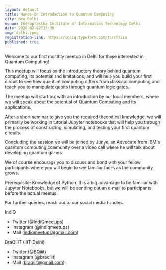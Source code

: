 ```yaml
---
layout: default
title: Hands-on Introduction to Quantum Computing
city: New Delhi
venue: Indraprastha Institute of Information Technology Delhi
date: 2020-02-02T13:30
img: delhi.jpeg
registration-link: https://indiq.typeform.com/to/cf7iIo
published: true
---
```


Welcome to our first monthly meetup in Delhi for those interested in Quantum Computing!

This meetup will focus on the introductory theory behind quantum computing, its potential and limitations, and will help you build your first circuit to see how quantum computing differs from classical computing and teach you to manipulate qubits through quantum logic gates.

The meetup will start out with an introduction by our local members, where we will speak about the potential of Quantum Computing and its applications.

After a short seminar to give you the required theoretical knowledge, we will primarily be working in tutorial Jupyter notebooks that will help you through the process of constructing, simulating, and testing your first quantum circuits.

Concluding the session we will be joined by Junye, an Advocate from IBM's quantum computing community over a video call where he will talk about developing quantum games.

We of course encourage you to discuss and bond with your fellow participants where you will begin to see familiar faces as the community grows.

Prerequisite: Knowledge of Python. It is a big advantage to be familiar with Jupyter Notebooks, but we will be sending out an e-mail to participants before the actual meetup.

For further queries, reach out to our social media handles:

IndiQ
- Twitter (@IndiQmeetups)
- Instagram (@indiqmeetups)
- Mail (indiqmeetups@gmail.com)

BraQIIIT (IIIT-Delhi)
- Twitter (@BQiiit)
- Instagram (@braqiiit)
- Mail (braqiiit@gmail.com)